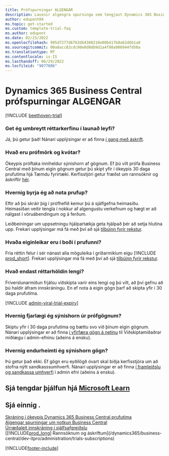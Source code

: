 ```yaml
---
title: Prófspurningar ALGENGAR
description: Lausnir algengra spurninga sem tengjast Dynamics 365 Business Central reynslusetningum og stjórnun. Lærðu að leysa upp vettvangs-og App-mál.
author: edupont04
ms.topic: get-started
ms.custom: template-trial-faq
ms.author: edupont
ms.date: 02/23/2022
ms.openlocfilehash: 995d7277d67b3db4360210e80b417b8a62d6b1a8
ms.sourcegitcommit: 00a8acc82cdc90e0d0db9d1a4f98a908944fd50a
ms.translationtype: MT
ms.contentlocale: is-IS
ms.lasthandoff: 06/29/2022
ms.locfileid: "9077086"
---
```

# <a name="dynamics-365-business-central-trial-faq"></a>Dynamics 365 Business Central prófspurningar ALGENGAR

[!INCLUDE [beethoven-trial](includes/beethoven-trial.md)]

### <a name="can-i-convert-the-trial-to-a-paid-license"></a>Get ég umbreytt réttarkerfinu í launað leyfi?

Já, þú getur það! Nánari upplýsingar er að finna [í gang með áskrift](trial-signup.md#get-started-with-a-subscription).  

### <a name="what-are-the-trial-limits-and-quotas"></a>Hvað eru prófmörk og kvótar?

Ókeypis próftaka inniheldur sýnishorn af gögnum. Ef þú vilt prófa Business Central með þínum eigin gögnum getur þú skipt yfir í ókeypis 30 daga prufutíma hjá Tæmdu fyrirtæki. Kerfisstjóri getur fræðst um rannsóknir og áskriftir [hér](/dynamics365/business-central/dev-itpro/administration/trials-subscriptions).  

### <a name="how-do-i-start-using-the-trial"></a>Hvernig byrja ég að nota prufup?

Eftir að þú skráir þig í prófhefið kemur þú á sjálfgefna heimasíðu. Heimasíðan veitir tengla í nokkur af algengustu verkefnum og hægt er að nálgast í vöruábendingum og á ferðum.  

Leiðbeiningar um uppsetningu hjálpartækja geta hjálpað þér að setja hlutina upp. Frekari upplýsingar má fá með því að sjá [tilbúinn fyrir rekstur](ui-get-ready-business.md).  

### <a name="what-features-are-available-in-the-trial"></a>Hvaða eiginleikar eru í boði í prufunni?

Fría réttin felur í sér nánast alla möguleika í gríðarmiklum eigu [!INCLUDE [prod_short](includes/prod_short.md)]. Frekari upplýsingar má fá með því að sjá [tilbúinn fyrir rekstur](ui-get-ready-business.md).  

### <a name="how-long-does-the-trial-last"></a>Hvað endast réttarhöldin lengi?

Fríverslunarmiðun frjálsu viðskipta varir eins lengi og þú vilt, að því gefnu að þú haldir áfram innskráningu. En ef nota á eigin gögn þarf að skipta yfir í 30 daga prufutíma.  

[!INCLUDE [admin-viral-trial-expiry](includes/admin-viral-trial-expiry.md)]

### <a name="how-do-i-remove-sample-data-from-the-trial"></a>Hvernig fjarlægi ég sýnishorn úr prófgögnum?

Skiptu yfir í 30 daga prufutíma og bættu svo við þínum eigin gögnum. Nánari upplýsingar er að finna [í yfirfæra gögn á netinu](/dynamics365/business-central/dev-itpro/administration/migrate-data) til Viðskiptamiðaðrar miðlægu í admin-efninu (aðeins á ensku).  

### <a name="how-do-i-restore-sample-data"></a>Hvernig endurheimti ég sýnishorn gögn?

Þú getur það ekki. Ef gögn eru eyðilögð óvart skal biðja kerfisstjóra um að stofna nýtt sandkasssumhverfi. Nánari upplýsingar er að finna [í framleiðslu og sandkassa umhverfi](/dynamics365/business-central/dev-itpro/administration/environment-types) í admin efni (aðeins á ensku).  

## <a name="see-related-training-at-microsoft-learn"></a>Sjá tengdar þjálfun hjá [Microsoft Learn](/learn/modules/trial-dynamics-365-business-central/)

## <a name="see-also"></a>Sjá einnig .

[Skráning í ókeypis Dynamics 365 Business Central prufutíma](trial-signup.md)  
[Algengar spurningar um notkun Business Central](across-faq.yml)  
[Úrræðaleit innskráning í sjálfsafgreiðslu](ui-troubleshoot-self-signup.md)  
[[!INCLUDE[prod_long](includes/prod_long.md)] Rannsóknum og áskriftum](/dynamics365/business-central/dev-itpro/administration/trials-subscriptions)  


[!INCLUDE[footer-include](includes/footer-banner.md)]